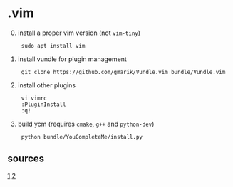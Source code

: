 # .vim

0. install a proper vim version (not `vim-tiny`)

        sudo apt install vim

1. install vundle for plugin management
  
        git clone https://github.com/gmarik/Vundle.vim bundle/Vundle.vim

2. install other plugins

        vi vimrc
        :PluginInstall
        :q!
  
3. build ycm (requires `cmake`, `g++` and `python-dev`)
  
        python bundle/YouCompleteMe/install.py

## sources

[1](http://marcgg.com/blog/2016/03/01/vimrc-example)
[2](https://realpython.com/blog/python/vim-and-python-a-match-made-in-heaven/#.Vi9-CN7uzXY.reddit)
